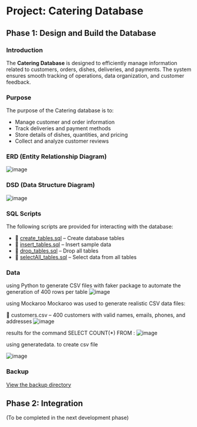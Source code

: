 
# Project: Catering Database

## Phase 1: Design and Build the Database

### Introduction
The **Catering Database** is designed to efficiently manage information related to customers, orders, dishes, deliveries, and payments. The system ensures smooth tracking of operations, data organization, and customer feedback.

### Purpose
The purpose of the Catering database is to:
- Manage customer and order information
- Track deliveries and payment methods
- Store details of dishes, quantities, and pricing
- Collect and analyze customer reviews

### ERD (Entity Relationship Diagram)
![image](https://github.com/user-attachments/assets/faf7104d-55e3-42c1-9c1a-75708acb41e3)


### DSD (Data Structure Diagram)
![image](https://github.com/user-attachments/assets/13f1b4e1-6cca-4117-9198-02d69b9f4398)


### SQL Scripts
The following scripts are provided for interacting with the database:
- 📜 [create_tables.sql](phase1/files/create_tables_user.sql) – Create database tables
- 📜 [insert_tables.sql](phase1/files/insert_tables_fixed.sql) – Insert sample data
- 📜 [drop_tables.sql](phase1/files/drop_tables_no_cascade.sql) – Drop all tables
- 📜 [selectAll_tables.sql](phase1/files/selectAll_tables_structured.sql) – Select data from all tables

### Data
using Python to generate CSV files with faker package to
automate the generation of 400 rows per table
![image](https://github.com/user-attachments/assets/92eaa40d-a7e2-4994-a243-fbe6f3b993d4) 

using Mockaroo
Mockaroo was used to generate realistic CSV data files:

📜 customers.csv – 400 customers with valid names, emails, phones, and addresses
![image](https://github.com/user-attachments/assets/99f47257-ee1d-49e9-9c63-9f4f7b7e77b9)

results for the command SELECT COUNT(*) FROM :
![image](https://github.com/user-attachments/assets/a0e4b05f-03c2-43a0-8aed-daa52cbd0ee0)

 using generatedata. to create csv file
 
![image](https://github.com/user-attachments/assets/976791df-b243-4f89-98a5-cf6a3f9ec4d8)


### Backup
[View the backup directory](phase1/files/backup3)

## Phase 2: Integration
(To be completed in the next development phase)

